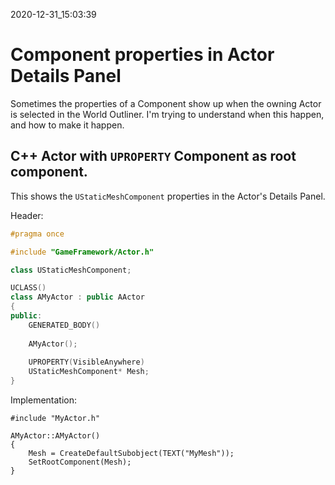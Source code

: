 2020-12-31_15:03:39

# Component properties in Actor Details Panel

Sometimes the properties of a Component show up when the owning Actor is selected in the World Outliner.
I'm trying to understand when this happen, and how to make it happen.

## C++ Actor with `UPROPERTY` Component as root component.

This shows the `UStaticMeshComponent` properties in the Actor's Details Panel.

Header:
```cpp
#pragma once

#include "GameFramework/Actor.h"

class UStaticMeshComponent;

UCLASS()
class AMyActor : public AActor
{
public:
    GENERATED_BODY()
    
    AMyActor();
    
    UPROPERTY(VisibleAnywhere)
    UStaticMeshComponent* Mesh;
}
```

Implementation:
```ccpp
#include "MyActor.h"

AMyActor::AMyActor()
{
    Mesh = CreateDefaultSubobject(TEXT("MyMesh"));
    SetRootComponent(Mesh);
}
```